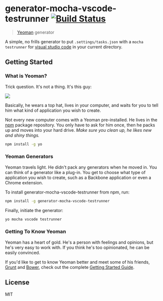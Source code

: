# generator-mocha-vscode-testrunner [![Build Status](https://secure.travis-ci.org/bengreenier/generator-mocha-vscode-testrunner.png?branch=master)](https://travis-ci.org/bengreenier/generator-mocha-vscode-testrunner)

> [Yeoman](http://yeoman.io) generator

A simple, no frills generator to put `.settings/tasks.json` with a `mocha testrunner` for [visual studio code](https://code.visualstudio.com) in your current directory.

## Getting Started

### What is Yeoman?

Trick question. It's not a thing. It's this guy:

![](http://i.imgur.com/JHaAlBJ.png)

Basically, he wears a top hat, lives in your computer, and waits for you to tell him what kind of application you wish to create.

Not every new computer comes with a Yeoman pre-installed. He lives in the [npm](https://npmjs.org) package repository. You only have to ask for him once, then he packs up and moves into your hard drive. *Make sure you clean up, he likes new and shiny things.*

```bash
npm install -g yo
```

### Yeoman Generators

Yeoman travels light. He didn't pack any generators when he moved in. You can think of a generator like a plug-in. You get to choose what type of application you wish to create, such as a Backbone application or even a Chrome extension.

To install generator-mocha-vscode-testrunner from npm, run:

```bash
npm install -g generator-mocha-vscode-testrunner
```

Finally, initiate the generator:

```bash
yo mocha vscode testrunner
```

### Getting To Know Yeoman

Yeoman has a heart of gold. He's a person with feelings and opinions, but he's very easy to work with. If you think he's too opinionated, he can be easily convinced.

If you'd like to get to know Yeoman better and meet some of his friends, [Grunt](http://gruntjs.com) and [Bower](http://bower.io), check out the complete [Getting Started Guide](https://github.com/yeoman/yeoman/wiki/Getting-Started).


## License

MIT
